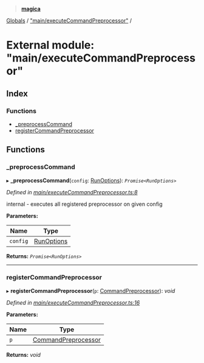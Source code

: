 > **[magica](../README.md)**

[Globals](../README.md) / ["main/executeCommandPreprocessor"](_main_executecommandpreprocessor_.md) /

# External module: "main/executeCommandPreprocessor"

## Index

### Functions

* [_preprocessCommand](_main_executecommandpreprocessor_.md#_preprocesscommand)
* [registerCommandPreprocessor](_main_executecommandpreprocessor_.md#registercommandpreprocessor)

## Functions

###  _preprocessCommand

▸ **_preprocessCommand**(`config`: [RunOptions](../interfaces/_types_.runoptions.md)): *`Promise<RunOptions>`*

*Defined in [main/executeCommandPreprocessor.ts:8](https://github.com/cancerberoSgx/magica/blob/6bf4de2/src/main/executeCommandPreprocessor.ts#L8)*

internal - executes all registered preprocessor on given config

**Parameters:**

Name | Type |
------ | ------ |
`config` | [RunOptions](../interfaces/_types_.runoptions.md) |

**Returns:** *`Promise<RunOptions>`*

___

###  registerCommandPreprocessor

▸ **registerCommandPreprocessor**(`p`: [CommandPreprocessor](../interfaces/_types_.commandpreprocessor.md)): *void*

*Defined in [main/executeCommandPreprocessor.ts:16](https://github.com/cancerberoSgx/magica/blob/6bf4de2/src/main/executeCommandPreprocessor.ts#L16)*

**Parameters:**

Name | Type |
------ | ------ |
`p` | [CommandPreprocessor](../interfaces/_types_.commandpreprocessor.md) |

**Returns:** *void*